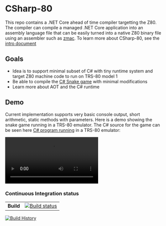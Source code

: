 # CSharp-80

This repo contains a .NET Core ahead of time compiler targetting the Z80. The compiler can compile a managed .NET Core application into an assembly language file that 
can be easily turned into a native Z80 binary file using an assembler such as [zmac](http://48k.ca/zmac.html). To learn more about CSharp-80, see the
[intro document](Documentation/intro-to-csharp-80.md)

## Goals

* Idea is to support minimal subset of C# with tiny runtime system and target Z80 machine code to run on TRS-80 model 1
* Be able to compile the [C# Snake game](https://github.com/MichalStrehovsky/SeeSharpSnake) with minimal modifications
* Learn more about AOT and the C# runtime

## Demo

Current implementation supports very basic console output, short arithmetic, static methods with parameters. Here is a
demo showing the snake game running in a TRS-80 emulator. The C# source for the game can be seen here [C# program running](https://github.com/drcjt/CSharp-80/tree/main/Samples/Snake) in a TRS-80 emulator:

![demo](/Documentation/snake.mp4)

### Continuous Integration status

| | |
| --- | --- |
| **Build** | [![Build status](https://img.shields.io/appveyor/ci/drcjt/csharp-80.svg)](https://ci.appveyor.com/project/drcjt/csharp-80) |
[![Build History](https://buildstats.info/appveyor/chart/drcjt/csharp-80)](https://ci.appveyor.com/project/drcjt/csharp-80)